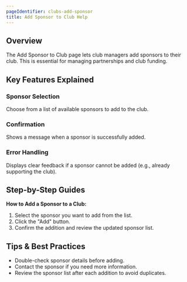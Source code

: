 ```yaml
---
pageIdentifier: clubs-add-sponsor
title: Add Sponsor to Club Help
---
```


## Overview
The Add Sponsor to Club page lets club managers add sponsors to their club. This is essential for managing partnerships and club funding.

## Key Features Explained
### Sponsor Selection
Choose from a list of available sponsors to add to the club.

### Confirmation
Shows a message when a sponsor is successfully added.

### Error Handling
Displays clear feedback if a sponsor cannot be added (e.g., already supporting the club).

## Step-by-Step Guides
**How to Add a Sponsor to a Club:**
1. Select the sponsor you want to add from the list.
2. Click the "Add" button.
3. Confirm the addition and review the updated sponsor list.

## Tips & Best Practices
- Double-check sponsor details before adding.
- Contact the sponsor if you need more information.
- Review the sponsor list after each addition to avoid duplicates.

